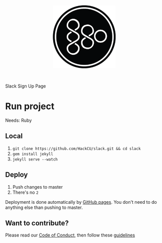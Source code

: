 
<br>
<p align="center">
  <img alt="HackCU IV" src="https://github.com/HackCU/splash-page/blob/master/img/hackcu_black.png" width="200"/>
</p>
<br>

Slack Sign Up Page

# Run project

Needs: Ruby

## Local 

1. `git clone https://github.com/HackCU/slack.git && cd slack`
2. `gem install jekyll`
3. `jekyll serve --watch`

## Deploy

1. Push changes to master
2. There's no `2`

Deployment is done automatically by [GitHub pages](https://pages.github.com/). You don't need to do anything else than pushing to master.

## Want to contribute?

Please read our [Code of Conduct](.github/CODE_OF_CONDUCT.md), then follow these [guidelines](.github/CONTRIBUTING.md)
